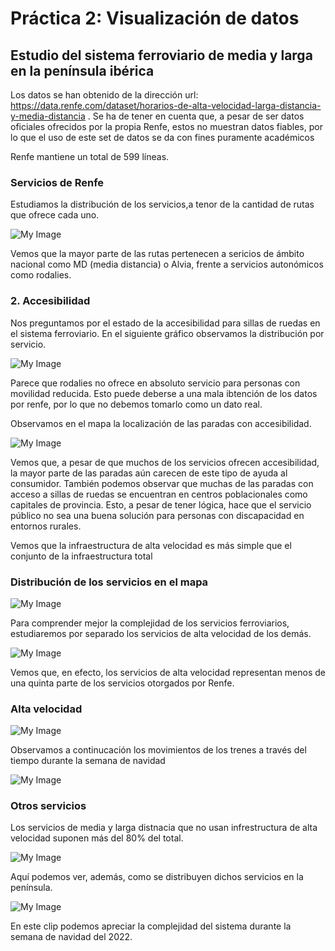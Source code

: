 # Práctica 2: Visualización de datos

## Estudio del sistema ferroviario de media y larga en la península ibérica

Los datos se han obtenido de la dirección url: https://data.renfe.com/dataset/horarios-de-alta-velocidad-larga-distancia-y-media-distancia .
Se ha de tener en cuenta que, a pesar de ser datos oficiales ofrecidos por la propia Renfe, estos no muestran datos fiables, por lo que el uso de este set de datos se da con fines puramente académicos

Renfe mantiene un total de 599 líneas.

### Servicios de Renfe 

Estudiamos la distribución de los servicios,a tenor de la cantidad de rutas que ofrece cada uno.

![My Image](output_9_0.png)

Vemos que la mayor parte de las rutas pertenecen a sericios de ámbito nacional como MD (media distancia) o Alvia, frente a servicios autonómicos como rodalies.

### 2. Accesibilidad 

Nos preguntamos por el estado de la accesibilidad para sillas de ruedas en el sistema ferroviario. En el siguiente gráfico observamos la distribución por servicio.

![My Image](output_14_1.png)

Parece que rodalies no ofrece en absoluto servicio para personas con movilidad reducida. Esto puede deberse a una mala ibtención de los datos por renfe, por lo que no debemos tomarlo como un dato real.

Observamos en el mapa la localización de las paradas con accesibilidad.

![My Image](accesibilidad.png)

Vemos que, a pesar de que muchos de los servicios ofrecen accesibilidad, la mayor parte de las paradas aún carecen de este tipo de ayuda al consumidor. También podemos observar que muchas de las paradas con acceso a sillas de ruedas se encuentran en centros poblacionales como capitales de provincia. Esto, a pesar de tener lógica, hace que el servicio público no sea una buena solución para personas con discapacidad en entornos rurales.

Vemos que la infraestructura de alta velocidad es más simple que el conjunto de la infraestructura total

### Distribución de los servicios en el mapa

![My Image](distribucion_servicios.png)

Para comprender mejor la complejidad de los servicios ferroviarios, estudiaremos por separado los servicios de alta velocidad de los demás.

![My Image](output_31_0.png)

Vemos que, en efecto, los servicios de alta velocidad representan menos de una quinta parte de los servicios otorgados por Renfe.

### Alta velocidad

![My Image](alta_velocidad.png)

Observamos a continucación los movimientos de los trenes a través del tiempo durante la semana de navidad

![My Image](alta_velocidad.gif)

### Otros servicios

Los servicios de media y larga distnacia que no usan infrestructura de alta velocidad suponen más del 80% del total.

![My Image](media_distancia.png)

Aquí podemos ver, además, como se distribuyen dichos servicios en la península.

![My Image](otros_servicios.gif)

En este clip podemos apreciar la complejidad del sistema durante la semana de navidad del 2022.
